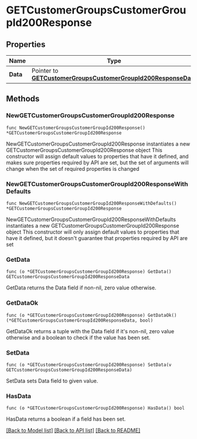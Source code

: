 # GETCustomerGroupsCustomerGroupId200Response

## Properties

Name | Type | Description | Notes
------------ | ------------- | ------------- | -------------
**Data** | Pointer to [**GETCustomerGroupsCustomerGroupId200ResponseData**](GETCustomerGroupsCustomerGroupId200ResponseData.md) |  | [optional] 

## Methods

### NewGETCustomerGroupsCustomerGroupId200Response

`func NewGETCustomerGroupsCustomerGroupId200Response() *GETCustomerGroupsCustomerGroupId200Response`

NewGETCustomerGroupsCustomerGroupId200Response instantiates a new GETCustomerGroupsCustomerGroupId200Response object
This constructor will assign default values to properties that have it defined,
and makes sure properties required by API are set, but the set of arguments
will change when the set of required properties is changed

### NewGETCustomerGroupsCustomerGroupId200ResponseWithDefaults

`func NewGETCustomerGroupsCustomerGroupId200ResponseWithDefaults() *GETCustomerGroupsCustomerGroupId200Response`

NewGETCustomerGroupsCustomerGroupId200ResponseWithDefaults instantiates a new GETCustomerGroupsCustomerGroupId200Response object
This constructor will only assign default values to properties that have it defined,
but it doesn't guarantee that properties required by API are set

### GetData

`func (o *GETCustomerGroupsCustomerGroupId200Response) GetData() GETCustomerGroupsCustomerGroupId200ResponseData`

GetData returns the Data field if non-nil, zero value otherwise.

### GetDataOk

`func (o *GETCustomerGroupsCustomerGroupId200Response) GetDataOk() (*GETCustomerGroupsCustomerGroupId200ResponseData, bool)`

GetDataOk returns a tuple with the Data field if it's non-nil, zero value otherwise
and a boolean to check if the value has been set.

### SetData

`func (o *GETCustomerGroupsCustomerGroupId200Response) SetData(v GETCustomerGroupsCustomerGroupId200ResponseData)`

SetData sets Data field to given value.

### HasData

`func (o *GETCustomerGroupsCustomerGroupId200Response) HasData() bool`

HasData returns a boolean if a field has been set.


[[Back to Model list]](../README.md#documentation-for-models) [[Back to API list]](../README.md#documentation-for-api-endpoints) [[Back to README]](../README.md)


